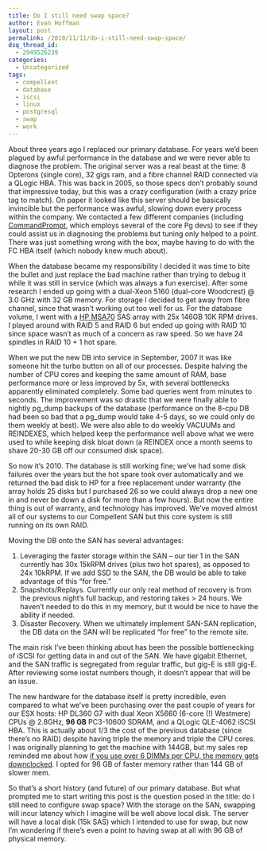 ```yaml
---
title: Do I still need swap space?
author: Evan Hoffman
layout: post
permalink: /2010/11/11/do-i-still-need-swap-space/
dsq_thread_id:
  - 2949526239
categories:
  - Uncategorized
tags:
  - compellent
  - database
  - iscsi
  - linux
  - postgresql
  - swap
  - work
---
```

About three years ago I replaced our primary database. For years we&#8217;d been plagued by awful performance in the database and we were never able to diagnose the problem. The original server was a real beast at the time: 8 Opterons (single core), 32 gigs ram, and a fibre channel RAID connected via a QLogic HBA. This was back in 2005, so those specs don&#8217;t probably sound that impressive today, but this was a crazy configuration (with a crazy price tag to match). On paper it looked like this server should be basically invincible but the performance was awful, slowing down every process within the company. We contacted a few different companies (including <a href="http://commandprompt.com/" onclick="_gaq.push(['_trackEvent', 'outbound-article', 'http://commandprompt.com/', 'CommandPrompt']);" >CommandPrompt</a>, which employs several of the core Pg devs) to see if they could assist us in diagnosing the problems but tuning only helped to a point. There was just something wrong with the box, maybe having to do with the FC HBA itself (which nobody knew much about).  
<!--more-->

When the database became my responsibility I decided it was time to bite the bullet and just replace the bad machine rather than trying to debug it while it was still in service (which was always a fun exercise). After some research I ended up going with a dual-Xeon 5160 (dual-core Woodcrest) @ 3.0 GHz with 32 GB memory. For storage I decided to get away from fibre channel, since that wasn&#8217;t working out too well for us. For the database volume, I went with a <a href="http://h10010.www1.hp.com/wwpc/us/en/sm/WF05a/12169-304616-3930445-3930445-3930445-3355734.html" onclick="_gaq.push(['_trackEvent', 'outbound-article', 'http://h10010.www1.hp.com/wwpc/us/en/sm/WF05a/12169-304616-3930445-3930445-3930445-3355734.html', 'HP MSA70']);" >HP MSA70</a> SAS array with 25x 146GB 10K RPM drives. I played around with RAID 5 and RAID 6 but ended up going with RAID 10 since space wasn&#8217;t as much of a concern as raw speed. So we have 24 spindles in RAID 10 + 1 hot spare.

When we put the new DB into service in September, 2007 it was like someone hit the turbo button on all of our processes. Despite halving the number of CPU cores and keeping the same amount of RAM, base performance more or less improved by 5x, with several bottlenecks apparently eliminated completely. Some bad queries went from minutes to seconds. The improvement was so drastic that we were finally able to nightly pg\_dump backups of the database (performance on the 8-cpu DB had been so bad that a pg\_dump would take 4-5 days, so we could only do them weekly at best). We were also able to do weekly VACUUMs and REINDEXES, which helped keep the performance well above what we were used to while keeping disk bloat down (a REINDEX once a month seems to shave 20-30 GB off our consumed disk space).

So now it&#8217;s 2010. The database is still working fine; we&#8217;ve had some disk failures over the years but the hot spare took over automatically and we returned the bad disk to HP for a free replacement under warranty (the array holds 25 disks but I purchased 26 so we could always drop a new one in and never be down a disk for more than a few hours). But now the entire thing is out of warranty, and technology has improved. We&#8217;ve moved almost all of our systems to our Compellent SAN but this core system is still running on its own RAID.

Moving the DB onto the SAN has several advantages:

  1. Leveraging the faster storage within the SAN &#8211; our tier 1 in the SAN currently has 30x 15kRPM drives (plus two hot spares), as opposed to 24x 10kRPM. If we add SSD to the SAN, the DB would be able to take advantage of this &#8220;for free.&#8221;
  2. Snapshots/Replays. Currently our only real method of recovery is from the previous night&#8217;s full backup, and restoring takes > 24 hours. We haven&#8217;t needed to do this in my memory, but it would be nice to have the ability if needed.
  3. Disaster Recovery. When we ultimately implement SAN-SAN replication, the DB data on the SAN will be replicated &#8220;for free&#8221; to the remote site.

The main risk I&#8217;ve been thinking about has been the possible bottlenecking of iSCSI for getting data in and out of the SAN. We have gigabit Ethernet, and the SAN traffic is segregated from regular traffic, but gig-E is still gig-E. After reviewing some iostat numbers though, it doesn&#8217;t appear that will be an issue.

The new hardware for the database itself is pretty incredible, even compared to what we&#8217;ve been purchasing over the past couple of years for our ESX hosts: HP DL360 G7 with dual Xeon X5660 (6-core (!) Westmere) CPUs @ 2.8GHz, **96 GB** PC3-10600 SDRAM, and a QLogic QLE-4062 iSCSI HBA. This is actually about 1/3 the cost of the previous database (since there&#8217;s no RAID) despite having triple the memory and triple the CPU cores. I was originally planning to get the machine with 144GB, but my sales rep reminded me about how <a href="http://www.delltechcenter.com/page/04-08-2009+-+Nehalem+and+Memory+Configurations" onclick="_gaq.push(['_trackEvent', 'outbound-article', 'http://www.delltechcenter.com/page/04-08-2009+-+Nehalem+and+Memory+Configurations', 'if you use over 6 DIMMs per CPU, the memory gets downclocked']);" >if you use over 6 DIMMs per CPU, the memory gets downclocked</a>. I opted for 96 GB of faster memory rather than 144 GB of slower mem.

So that&#8217;s a short history (and future) of our primary database. But what prompted me to start writing this post is the question posed in the title: do I still need to configure swap space? With the storage on the SAN, swapping will incur latency which I imagine will be well above local disk. The server will have a local disk (15k SAS) which I intended to use for swap, but now I&#8217;m wondering if there&#8217;s even a point to having swap at all with 96 GB of physical memory.
